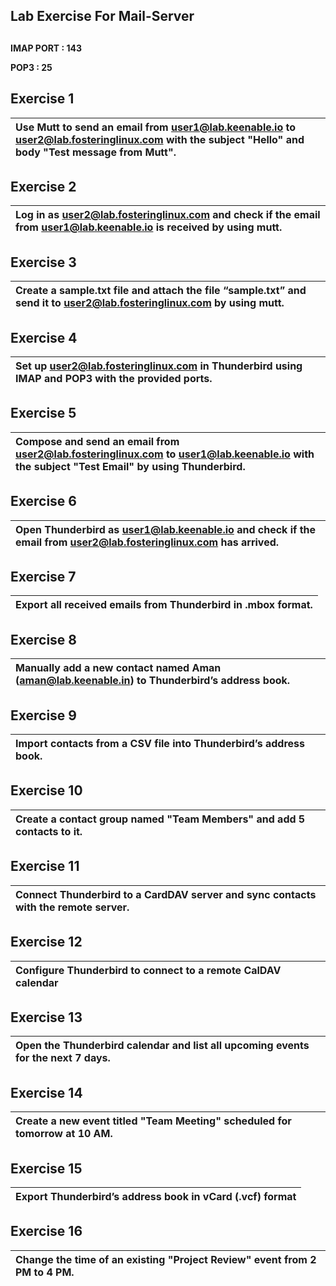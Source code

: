 ##                      **Lab Exercise For Mail-Server**

## 
**IMAP PORT : 143**

**POP3 : 25**

## **Exercise 1**

| Use Mutt to send an email from user1@lab.keenable.io to user2@lab.fosteringlinux.com with the subject "Hello" and body "Test message from Mutt". |
| :---- |

## 

## **Exercise 2**

| Log in as user2@lab.fosteringlinux.com and check if the email from user1@lab.keenable.io is received by using mutt. |
| :---- |

## 

## **Exercise 3**

| Create a sample.txt file and attach the file “sample.txt” and send it to user2@lab.fosteringlinux.com by using mutt. |
| :---- |

## 

## **Exercise 4**

| Set up user2@lab.fosteringlinux.com in Thunderbird using IMAP and POP3 with the provided ports. |
| :---- |

## 

## **Exercise 5**

| Compose and send an email from user2@lab.fosteringlinux.com to user1@lab.keenable.io with the subject "Test Email" by using Thunderbird. |
| :---- |

## 

## **Exercise 6**

| Open Thunderbird as user1@lab.keenable.io and check if the email from user2@lab.fosteringlinux.com has arrived. |
| :---- |

## 

## **Exercise 7**

| Export all received emails from Thunderbird in .mbox format. |
| :---- |

## 

## **Exercise 8**

| Manually add a new contact named Aman (aman@lab.keenable.in) to Thunderbird’s address book. |
| :---- |

## 

## **Exercise 9**

| Import contacts from a CSV file into Thunderbird’s address book. |
| :---- |

## 

## **Exercise 10**

| Create a contact group named "Team Members" and add 5 contacts to it. |
| :---- |

## 

## **Exercise 11**

| Connect Thunderbird to a CardDAV server and sync contacts with the remote server. |
| :---- |

## 

## **Exercise 12**

| Configure Thunderbird to connect to a remote CalDAV calendar |
| :---- |

## 

## **Exercise 13**

| Open the Thunderbird calendar and list all upcoming events for the next 7 days. |
| :---- |

## 

## **Exercise 14**

| Create a new event titled "Team Meeting" scheduled for tomorrow at 10 AM. |
| :---- |

## 

## **Exercise 15**

| Export Thunderbird’s address book in vCard (.vcf) format |
| :---- |

## 

## **Exercise 16**

| Change the time of an existing "Project Review" event from 2 PM to 4 PM. |
| :---- |

